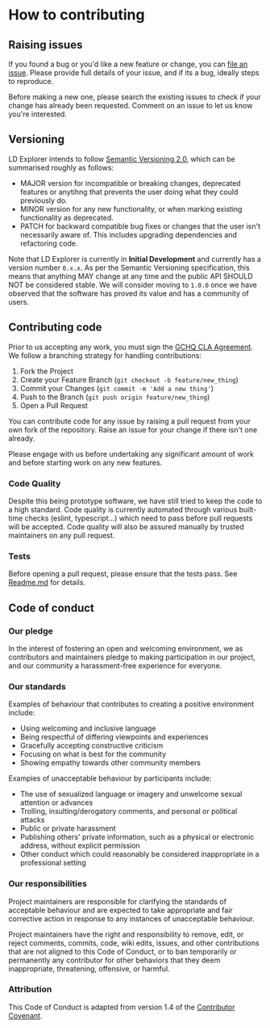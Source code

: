 # How to contributing

## Raising issues

If you found a bug or you'd like a new feature or change, you can [file an issue](https://github.com/gchq/ld-explorer/issues). Please provide full details of your issue, and if its a bug, ideally steps to reproduce.

Before making a new one, please search the existing issues to check if your change has already been requested. Comment on an issue to let us know you're interested.

## Versioning

LD Explorer intends to follow [Semantic Versioning 2.0](https://semver.org/), which can be summarised roughly as follows:

- MAJOR version for incompatible or breaking changes, deprecated features or anytihng that prevents the user doing what they could previously do.
- MINOR version for any new functionality, or when marking existing functionality as deprecated.
- PATCH for backward compatible bug fixes or changes that the user isn't necessarily aware of. This includes upgrading dependencies and refactoring code.

Note that LD Explorer is currently in **Initial Development** and currently has a version number `0.x.x`. As per the Semantic Versioning specification, this means that anything MAY change at any time and the public API SHOULD NOT be considered stable. We will consider moving to `1.0.0` once we have observed that the software has proved its value and has a community of users.

## Contributing code

Prior to us accepting any work, you must sign the [GCHQ CLA Agreement](https://cla-assistant.io/gchq/ld-explorer). We follow a branching strategy for handling contributions:

1. Fork the Project
2. Create your Feature Branch (`git checkout -b feature/new_thing`)
3. Commit your Changes (`git commit -m 'Add a new thing'`)
4. Push to the Branch (`git push origin feature/new_thing`)
5. Open a Pull Request

You can contribute code for any issue by raising a pull request from your own fork of the repository. Raise an issue for your change if there isn't one already.

Please engage with us before undertaking any significant amount of work and before starting work on any new features.

### Code Quality

Despite this being prototype software, we have still tried to keep the code to a high standard. Code quality is currently automated through various built-time checks (eslint, typescript...) which need to pass before pull requests will be accepted. Code quality will also be assured manually by trusted maintainers on any pull request.

### Tests

Before opening a pull request, please ensure that the tests pass. See [Readme.md](./README.md) for details.

## Code of conduct

### Our pledge

In the interest of fostering an open and welcoming environment, we as contributors and maintainers pledge to making participation in our project, and our community a harassment-free experience for everyone.

### Our standards

Examples of behaviour that contributes to creating a positive environment include:

- Using welcoming and inclusive language
- Being respectful of differing viewpoints and experiences
- Gracefully accepting constructive criticism
- Focusing on what is best for the community
- Showing empathy towards other community members

Examples of unacceptable behaviour by participants include:

- The use of sexualized language or imagery and unwelcome sexual attention or advances
- Trolling, insulting/derogatory comments, and personal or political attacks
- Public or private harassment
- Publishing others' private information, such as a physical or electronic address, without explicit permission
- Other conduct which could reasonably be considered inappropriate in a professional setting

### Our responsibilities

Project maintainers are responsible for clarifying the standards of acceptable behaviour and are expected to take appropriate and fair corrective action in response to any instances of unacceptable behaviour.

Project maintainers have the right and responsibility to remove, edit, or reject comments, commits, code, wiki edits, issues, and other contributions that are not aligned to this Code of Conduct, or to ban temporarily or permanently any contributor for other behaviors that they deem inappropriate, threatening, offensive, or harmful.

### Attribution

This Code of Conduct is adapted from version 1.4 of the [Contributor Covenant](http://contributor-covenant.org/version/1/4/).
